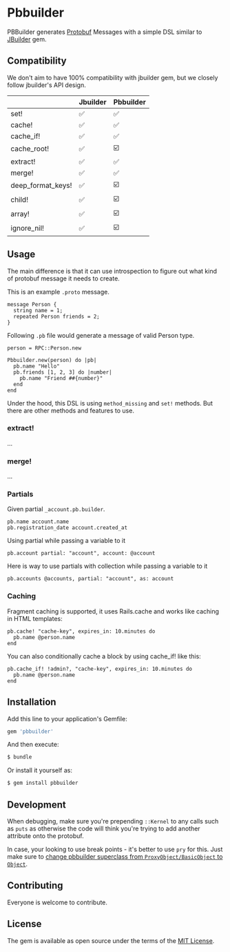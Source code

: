 # Pbbuilder
PBBuilder generates [Protobuf](https://developers.google.com/protocol-buffers) Messages with a simple DSL similar to [JBuilder](https://rubygems.org/gems/jbuilder) gem.

## Compatibility
We don't aim to have 100% compatibility with jbuilder gem, but we closely follow jbuilder's API design. 

| | Jbuilder | Pbbuilder |
|---|---|---|
|  set! | ✅ | ✅ |
|  cache! | ✅ | ✅ |
|  cache_if! | ✅ | ✅ |
| cache_root! | ✅| ☑️ |
| extract! | ✅ | ✅ |
| merge! | ✅ | ✅ |
| deep_format_keys! | ✅ | ☑️ |
| child! | ✅ | ☑️ |
| array! | ✅ | ☑️ |
| ignore_nil! | ✅ | ☑️ |

## Usage
The main difference is that it can use introspection to figure out what kind of protobuf message it needs to create.

This is an example `.proto` message.

```
message Person {
  string name = 1;
  repeated Person friends = 2;
}
```

Following `.pb` file would generate a message of valid Person type.
```
person = RPC::Person.new

Pbbuilder.new(person) do |pb|
  pb.name "Hello"
  pb.friends [1, 2, 3] do |number|
    pb.name "Friend ##{number}"
  end
end
```

Under the hood, this DSL is using `method_missing` and `set!` methods. But there are other methods and features to use.

### extract!
...
### merge!
...

### Partials
Given partial `_account.pb.builder`.

```
pb.name account.name
pb.registration_date account.created_at
```

Using partial while passing a variable to it

```
pb.account partial: "account", account: @account
```

Here is way to use partials with collection while passing a variable to it

```
pb.accounts @accounts, partial: "account", as: account
```

### Caching
Fragment caching is supported, it uses Rails.cache and works like caching in HTML templates:

```
pb.cache! "cache-key", expires_in: 10.minutes do
  pb.name @person.name
end
```

You can also conditionally cache a block by using cache_if! like this:

```
pb.cache_if! !admin?, "cache-key", expires_in: 10.minutes do
  pb.name @person.name
end
```


## Installation
Add this line to your application's Gemfile:

```ruby
gem 'pbbuilder'
```

And then execute:
```bash
$ bundle
```

Or install it yourself as:
```bash
$ gem install pbbuilder
```
## Development

When debugging, make sure you're prepending `::Kernel` to any calls such as `puts` as otherwise the code will think you're trying to add another attribute onto the protobuf.

In case, your looking to use break points - it's better to use `pry` for this. Just make sure to [change pbbuilder superclass from `ProxyObject/BasicObject` to `Object`](lib/pbbuilder/pbbuilder.rb).

## Contributing
Everyone is welcome to contribute.

## License
The gem is available as open source under the terms of the [MIT License](https://opensource.org/licenses/MIT).

